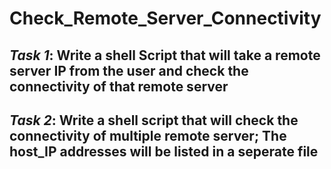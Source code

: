 # **Check_Remote_Server_Connectivity**

## _Task 1_: Write a shell Script that will take a remote server IP from the user and check the connectivity of that remote server

## _Task 2_: Write a shell script that will check the connectivity of multiple remote server; The host_IP addresses will be listed in a seperate file
